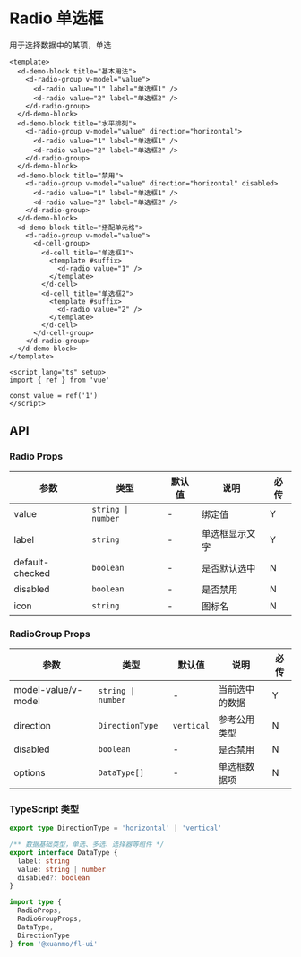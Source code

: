 # Radio 单选框

用于选择数据中的某项，单选

```vue client=Mobile playground=MRadio
<template>
  <d-demo-block title="基本用法">
    <d-radio-group v-model="value">
      <d-radio value="1" label="单选框1" />
      <d-radio value="2" label="单选框2" />
    </d-radio-group>
  </d-demo-block>
  <d-demo-block title="水平排列">
    <d-radio-group v-model="value" direction="horizontal">
      <d-radio value="1" label="单选框1" />
      <d-radio value="2" label="单选框2" />
    </d-radio-group>
  </d-demo-block>
  <d-demo-block title="禁用">
    <d-radio-group v-model="value" direction="horizontal" disabled>
      <d-radio value="1" label="单选框1" />
      <d-radio value="2" label="单选框2" />
    </d-radio-group>
  </d-demo-block>
  <d-demo-block title="搭配单元格">
    <d-radio-group v-model="value">
      <d-cell-group>
        <d-cell title="单选框1">
          <template #suffix>
            <d-radio value="1" />
          </template>
        </d-cell>
        <d-cell title="单选框2">
          <template #suffix>
            <d-radio value="2" />
          </template>
        </d-cell>
      </d-cell-group>
    </d-radio-group>
  </d-demo-block>
</template>

<script lang="ts" setup>
import { ref } from 'vue'

const value = ref('1')
</script>
```

## API

### Radio Props

|参数|类型|默认值|说明|必传|
|---|----|-----|---|----|
|value|`string \| number`|-|绑定值|Y|
|label|`string`|-|单选框显示文字|Y|
|default-checked|`boolean`|-|是否默认选中|N|
|disabled|`boolean`|-|是否禁用|N|
|icon|`string`|-|图标名|N|

### RadioGroup Props

|参数|类型|默认值|说明|必传|
|---|----|-----|---|----|
|model-value/v-model|`string \| number`|-|当前选中的数据|Y|
|direction|`DirectionType`|`vertical`|参考公用类型|N|
|disabled|`boolean`|-|是否禁用|N|
|options|`DataType[]`|-|单选框数据项|N|

### TypeScript 类型

```typescript
export type DirectionType = 'horizontal' | 'vertical'

/** 数据基础类型，单选、多选、选择器等组件 */
export interface DataType {
  label: string
  value: string | number
  disabled?: boolean
}

import type {
  RadioProps,
  RadioGroupProps,
  DataType,
  DirectionType
} from '@xuanmo/fl-ui'
```
